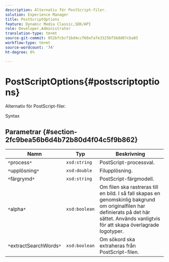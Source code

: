 ```yaml
---
description: Alternativ för PostScript-filer.
solution: Experience Manager
title: PostScriptOptions
feature: Dynamic Media Classic,SDK/API
role: Developer,Administrator
translation-type: tm+mt
source-git-commit: 052bfcbcf1bd4ccf60afa7e3325bf58dd07cba85
workflow-type: tm+mt
source-wordcount: '74'
ht-degree: 0%

---
```



# PostScriptOptions{#postscriptoptions}

Alternativ för PostScript-filer.

Syntax

## Parametrar {#section-2fc9bea56b6d4b72b80d4f04c5f9b862}

| Namn | Typ | Beskrivning |
|---|---|---|
| `*`process`*` | `xsd:string` | PostScript-processval. |
| `*`upplösning`*` | `xsd:double` | Filupplösning. |
| `*`färgrymd`*` | `xsd:string` | PostScript-färgmodell. |
| `*`alpha`*` | `xsd:boolean` | Om filen ska rastreras till en bild. I så fall skapas en genomskinlig bakgrund om originalfilen har definierats på det här sättet. Används vanligtvis för att skapa överlagrade logotyper. |
| `*`extractSearchWords`*` | `xsd:boolean` | Om sökord ska extraheras från PostScript-filen. |

